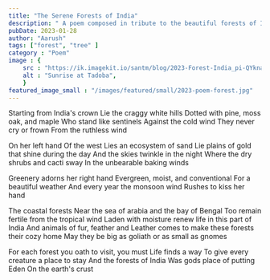 ```yaml
---
title: "The Serene Forests of India"
description: " A poem composed in tribute to the beautiful forests of India "
pubDate: 2023-01-28
author: "Aarush"
tags: ["forest", "tree" ]
category : "Poem"
image : {
    src : "https://ik.imagekit.io/santm/blog/2023-Forest-India_pi-QYkna-.webp",
    alt : "Sunrise at Tadoba",
    }
featured_image_small : "/images/featured/small/2023-poem-forest.jpg"
---
```




Starting from India's crown
Lie the craggy white hills
Dotted with pine, moss oak, and maple
Who stand like sentinels
Against the cold wind
They never cry or frown
From the ruthless wind

On her left hand
Of the west
Lies an ecosystem of sand
Lie plains of gold that shine during the day 
And the skies twinkle in the night
Where the dry shrubs and cacti sway
In the unbearable baking winds

Greenery adorns her right hand
Evergreen, moist, and conventional
For a beautiful weather
And every year the monsoon wind
Rushes to kiss her hand

The coastal forests
Near the sea of arabia and the bay of Bengal
Too remain fertile from the tropical wind
Laden with moisture renew life in this part of India
And animals of fur, feather and
Leather comes to make these forests their cozy home
May they be big as goliath or as small as gnomes

For each forest you oath to visit, you must
Life finds a way
To give every creature a place to stay 
And the forests of India 
Was gods place of putting Eden
On the earth's crust


